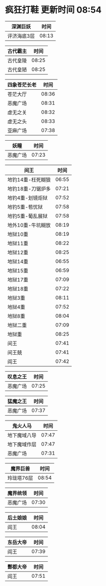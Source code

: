 # 疯狂打鞋 更新时间 08:54

| 深渊巨妖   | 时间    |
|--------|-------|
| 评济海底3层 | 08:13 |

| 古代霸主   | 时间    |
|--------|-------|
| 古代皇陵 | 08:25 |
| 古代皇陋 | 08:25 |

| 四象苍茫长老   | 时间    |
|--------|-------|
| 苍茫大厅 | 08:36 |
| 恶魔广场 | 08:31 |
| 虚无之关 | 08:32 |
| 虚无之头 | 08:33 |
| 亚麻广场 | 07:38 |

| 妖瞳   | 时间    |
|--------|-------|
| 恶魔广场 | 07:23 |

| 间王   | 时间    |
|--------|-------|
| 地钓14重-枉死糊狼 | 06:55 |
| 地钓18重-刀锯炉多 | 07:21 |
| 地钓4重-划镜炬狱 | 07:52 |
| 地钓5重-苞忧狱 | 07:58 |
| 地钓5重-葡乱展狱 | 07:58 |
| 地外10重-牛坑糊放 | 08:19 |
| 地狱10重 | 08:19 |
| 地狱11重 | 08:22 |
| 地狱12重 | 08:25 |
| 地狱14重 | 06:55 |
| 地狱15重 | 06:59 |
| 地狱17重 | 07:09 |
| 地狱18重 | 07:22 |
| 地狱3重 | 08:11 |
| 地狱4重 | 07:52 |
| 地狱8重 | 08:04 |
| 地狱二重 | 07:09 |
| 地狱重 | 08:25 |
| 间王 | 07:41 |
| 间王兢 | 07:41 |
| 阎王 | 07:42 |

| 叹息之王   | 时间    |
|--------|-------|
| 恶魔广场 | 07:25 |

| 猛魔之王   | 时间    |
|--------|-------|
| 恶魔广场 | 07:37 |

| 鬼火人马   | 时间    |
|--------|-------|
| 地下魔域八导 | 07:47 |
| 地下魔域作层 | 07:47 |
| 恶魔广场 | 07:31 |

| 魔界巨兽   | 时间    |
|--------|-------|
| 玲珑塔76层 | 08:54 |

| 魔界统领   | 时间    |
|--------|-------|
| 恶魔广场 | 07:30 |

| 后土娘娘   | 时间    |
|--------|-------|
| 阎王 | 08:04 |

| 东岳大帝   | 时间    |
|--------|-------|
| 阎王 | 07:39 |

| 酆都大帝   | 时间    |
|--------|-------|
| 阎王 | 07:51 |